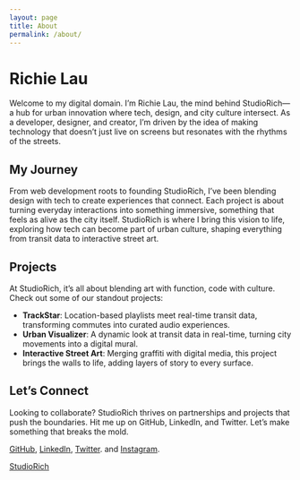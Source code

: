 ```yaml
---
layout: page
title: About
permalink: /about/
---
```


# Richie Lau
Welcome to my digital domain. I’m Richie Lau, the mind behind StudioRich—a hub for urban innovation where tech, design, and city culture intersect. As a developer, designer, and creator, I’m driven by the idea of making technology that doesn’t just live on screens but resonates with the rhythms of the streets.

## My Journey
From web development roots to founding StudioRich, I’ve been blending design with tech to create experiences that connect. Each project is about turning everyday interactions into something immersive, something that feels as alive as the city itself. StudioRich is where I bring this vision to life, exploring how tech can become part of urban culture, shaping everything from transit data to interactive street art.

## Projects
At StudioRich, it’s all about blending art with function, code with culture. Check out some of our standout projects:

- **TrackStar**: Location-based playlists meet real-time transit data, transforming commutes into curated audio experiences.
- **Urban Visualizer**: A dynamic look at transit data in real-time, turning city movements into a digital mural.
- **Interactive Street Art**: Merging graffiti with digital media, this project brings the walls to life, adding layers of story to every surface.

## Let’s Connect
Looking to collaborate? StudioRich thrives on partnerships and projects that push the boundaries. Hit me up on GitHub, LinkedIn, and Twitter. Let’s make something that breaks the mold.

[GitHub](https://github.com/studiorichie), [LinkedIn](https://linkedin.com/in/richielau), [Twitter](https://twitter.com/richielau). and [Instagram](https://instagram.com/richielau).

[StudioRich](http://studiorich.shop)